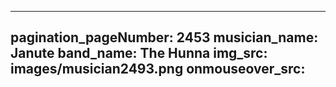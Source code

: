 ------
pagination_pageNumber: 2453
musician_name: Janute
band_name: The Hunna
img_src: images/musician2493.png
onmouseover_src: 
------